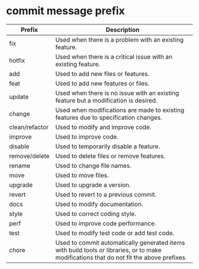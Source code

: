 # commit message prefix

| Prefix         | Description                                                                                                                              |
| -------------- | ---------------------------------------------------------------------------------------------------------------------------------------- |
| fix            | Used when there is a problem with an existing feature.                                                                                   |
| hotfix         | Used when there is a critical issue with an existing feature.                                                                            |
| add            | Used to add new files or features.                                                                                                       |
| feat           | Used to add new features or files.                                                                                                       |
| update         | Used when there is no issue with an existing feature but a modification is desired.                                                      |
| change         | Used when modifications are made to existing features due to specification changes.                                                      |
| clean/refactor | Used to modify and improve code.                                                                                                         |
| improve        | Used to improve code.                                                                                                                    |
| disable        | Used to temporarily disable a feature.                                                                                                   |
| remove/delete  | Used to delete files or remove features.                                                                                                 |
| rename         | Used to change file names.                                                                                                               |
| move           | Used to move files.                                                                                                                      |
| upgrade        | Used to upgrade a version.                                                                                                               |
| revert         | Used to revert to a previous commit.                                                                                                     |
| docs           | Used to modify documentation.                                                                                                            |
| style          | Used to correct coding style.                                                                                                            |
| perf           | Used to improve code performance.                                                                                                        |
| test           | Used to modify test code or add test code.                                                                                               |
| chore          | Used to commit automatically generated items with build tools or libraries, or to make modifications that do not fit the above prefixes. |
